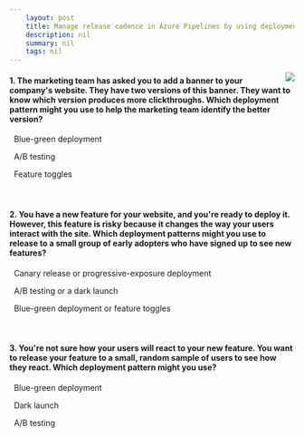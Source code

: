 ```yaml
---
    layout: post
    title: Manage release cadence in Azure Pipelines by using deployment patterns - What are deployment patterns?
    description: nil
    summary: nil
    tags: nil
---
```



 <a target="_blank" href="https://docs.microsoft.com/en-us/learn/modules/manage-release-cadence/2-what-are-deployment-patterns/"><i class="fas fa-external-link-alt"></i> </a>
 <img align="right" src="https://docs.microsoft.com/en-us/learn/achievements/azure-devops/manage-release-cadence-using-deployment-patterns.svg">
####  1. The marketing team has asked you to add a banner to your company's website. They have two versions of this banner. They want to know which version produces more clickthroughs. Which deployment pattern might you use to help the marketing team identify the better version?


<i class='far fa-square'></i> &nbsp;&nbsp;Blue-green deployment

<i class='fas fa-check-square' style='color: Dodgerblue;'></i> &nbsp;&nbsp;A/B testing

<i class='far fa-square'></i> &nbsp;&nbsp;Feature toggles
<br />
<br />
<br />

####  2. You have a new feature for your website, and you're ready to deploy it. However, this feature is risky because it changes the way your users interact with the site. Which deployment patterns might you use to release to a small group of early adopters who have signed up to see new features?


<i class='fas fa-check-square' style='color: Dodgerblue;'></i> &nbsp;&nbsp;Canary release or progressive-exposure deployment

<i class='far fa-square'></i> &nbsp;&nbsp;A/B testing or a dark launch

<i class='far fa-square'></i> &nbsp;&nbsp;Blue-green deployment or feature toggles
<br />
<br />
<br />

####  3. You're not sure how your users will react to your new feature. You want to release your feature to a small, random sample of users to see how they react. Which deployment pattern might you use?


<i class='far fa-square'></i> &nbsp;&nbsp;Blue-green deployment

<i class='fas fa-check-square' style='color: Dodgerblue;'></i> &nbsp;&nbsp;Dark launch

<i class='far fa-square'></i> &nbsp;&nbsp;A/B testing
<br />
<br />
<br />
